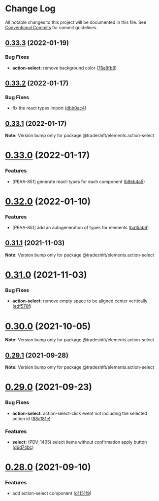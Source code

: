 # Change Log

All notable changes to this project will be documented in this file. See [Conventional Commits](https://conventionalcommits.org) for commit guidelines.

## [0.33.3](https://github.com/Tradeshift/elements/compare/v0.33.2...v0.33.3) (2022-01-19)

### Bug Fixes

- **action-select:** remove background color ([78a8fb8](https://github.com/Tradeshift/elements/commit/78a8fb879f9c944f19e2e8a56470af626b11cf7e))

## [0.33.2](https://github.com/Tradeshift/elements/compare/v0.33.1...v0.33.2) (2022-01-17)

### Bug Fixes

- fix the react types import ([dbb0ac4](https://github.com/Tradeshift/elements/commit/dbb0ac43f232e91d34781dfac54329307d23fbe5))

## [0.33.1](https://github.com/Tradeshift/elements/compare/v0.33.0...v0.33.1) (2022-01-17)

**Note:** Version bump only for package @tradeshift/elements.action-select

# [0.33.0](https://github.com/Tradeshift/elements/compare/v0.32.0...v0.33.0) (2022-01-17)

### Features

- [PEAA-851] generate react-types for each component ([b9eb4a5](https://github.com/Tradeshift/elements/commit/b9eb4a5d70442c091350ff899174f54d1f711aad))

# [0.32.0](https://github.com/Tradeshift/elements/compare/v0.31.1...v0.32.0) (2022-01-10)

### Features

- [PEAA-851] add an autogeneration of types for elements ([ba15ab6](https://github.com/Tradeshift/elements/commit/ba15ab68bafd40d9210886a5b527180c113c3712))

## [0.31.1](https://github.com/Tradeshift/elements/compare/v0.31.0...v0.31.1) (2021-11-03)

**Note:** Version bump only for package @tradeshift/elements.action-select

# [0.31.0](https://github.com/Tradeshift/elements/compare/v0.30.0...v0.31.0) (2021-11-03)

### Bug Fixes

- **action-select:** remove empty space to be aligned center vertically ([edf576f](https://github.com/Tradeshift/elements/commit/edf576faaf5fcf9deec74ba7f6b0a26b0f35dce9))

# [0.30.0](https://github.com/Tradeshift/elements/compare/v0.29.1...v0.30.0) (2021-10-05)

**Note:** Version bump only for package @tradeshift/elements.action-select

## [0.29.1](https://github.com/Tradeshift/elements/compare/v0.29.0...v0.29.1) (2021-09-28)

**Note:** Version bump only for package @tradeshift/elements.action-select

# [0.29.0](https://github.com/Tradeshift/elements/compare/v0.28.0...v0.29.0) (2021-09-23)

### Bug Fixes

- **action-select:** action-select-click event not including the selected action id ([68c181e](https://github.com/Tradeshift/elements/commit/68c181e309c1d7ab0bc4d81db4e17304d883c822))

### Features

- **select:** (PDV-1405) select items without confirmation apply button ([d6d74bc](https://github.com/Tradeshift/elements/commit/d6d74bc434e7e26ca8be6bbc76cf6852803e85b0))

# [0.28.0](https://github.com/Tradeshift/elements/compare/v0.27.6...v0.28.0) (2021-09-10)

### Features

- add action-select component ([d1151f9](https://github.com/Tradeshift/elements/commit/d1151f993212fd628a243609b519578ce7c1e656))
